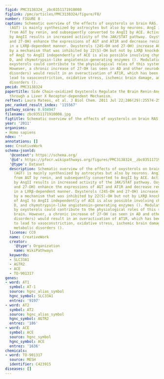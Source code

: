```yaml
---
figid: PMC3138324__zbc0351171910008
figlink: /pmc/articles/PMC3138324/figure/F8/
number: FIGURE 8
caption: Schematic overview of the effects of oxysterols on brain RAS. Angiotensinogen
  (AGT) is mainly synthesized by astrocytes but also by neurons. AngI is generated
  from AGT by renin, and subsequently converted to AngII by ACE. Activation of AT1R
  by AngII results in increased activity of the JAK/STAT pathway. Oxysterols (24S-OH
  and 27-OH) enhance the expressions of AGT and AT1R and decrease renin expression
  in a LXRβ-dependent manner. Oxysterols (24S-OH and 27-OH) increase ACE expression
  by a mechanism that was inhibited by 22(S)-OH but not by LXRβ knockdown. A conversion
  of AngI to AngII independently of ACE is also possible involving chymase, cathepsin
  D, and chymotrypsin-like angiotensin-generating enzymes (). Modulation of RAS by
  oxysterols could contribute to the physiological roles of this system in the brain.
  However, a chronic increase of 27-OH (as seen in AD and other neurodegenerative
  disorders) would result in an overactivation of AT1R, which has been reported to
  lead to vasoconstriction, oxidative stress, ischemic brain damage, and several metabolic
  disorders ().
pmcid: PMC3138324
papertitle: Side Chain-oxidized Oxysterols Regulate the Brain Renin-Angiotensin System
  through a Liver X Receptor-dependent Mechanism.
reftext: Laura Mateos, et al. J Biol Chem. 2011 Jul 22;286(29):25574-25585.
pmc_ranked_result_index: '115567'
pathway_score: 0.934947
filename: zbc0351171910008.jpg
figtitle: Schematic overview of the effects of oxysterols on brain RAS
year: '2011'
organisms:
- Homo sapiens
ndex: ''
annotations: []
seo: CreativeWork
schema-jsonld:
  '@context': https://schema.org/
  '@id': https://pfocr.wikipathways.org/figures/PMC3138324__zbc0351171910008.html
  '@type': Dataset
  description: Schematic overview of the effects of oxysterols on brain RAS. Angiotensinogen
    (AGT) is mainly synthesized by astrocytes but also by neurons. AngI is generated
    from AGT by renin, and subsequently converted to AngII by ACE. Activation of AT1R
    by AngII results in increased activity of the JAK/STAT pathway. Oxysterols (24S-OH
    and 27-OH) enhance the expressions of AGT and AT1R and decrease renin expression
    in a LXRβ-dependent manner. Oxysterols (24S-OH and 27-OH) increase ACE expression
    by a mechanism that was inhibited by 22(S)-OH but not by LXRβ knockdown. A conversion
    of AngI to AngII independently of ACE is also possible involving chymase, cathepsin
    D, and chymotrypsin-like angiotensin-generating enzymes (). Modulation of RAS
    by oxysterols could contribute to the physiological roles of this system in the
    brain. However, a chronic increase of 27-OH (as seen in AD and other neurodegenerative
    disorders) would result in an overactivation of AT1R, which has been reported
    to lead to vasoconstriction, oxidative stress, ischemic brain damage, and several
    metabolic disorders ().
  license: CC0
  name: CreativeWork
  creator:
    '@type': Organization
    name: WikiPathways
  keywords:
  - SLC33A1
  - AGTR2
  - ACE
  - TO-901317
genes:
- word: AT1
  symbol: AT-1
  source: hgnc_alias_symbol
  hgnc_symbol: SLC33A1
  entrez: '9197'
- word: AT2
  symbol: AT2
  source: hgnc_alias_symbol
  hgnc_symbol: AGTR2
  entrez: '186'
- word: ACE
  symbol: ACE
  source: hgnc_symbol
  hgnc_symbol: ACE
  entrez: '1636'
chemicals:
- word: TO-901317
  source: MESH
  identifier: C423915
diseases: []
---
```


